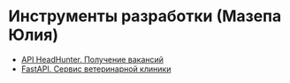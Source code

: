 # Инструменты разработки (Мазепа Юлия)

- [API HeadHunter. Получение вакансий]()
- [FastAPI. Сервис ветеринарной клиники]()
